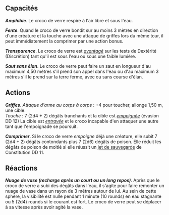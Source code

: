 ## Capacités
_**Amphibie**_. Le croco de verre respire à l'air libre et sous l'eau.

_**Fente**_. Quand le croco de verre bondit sur au moins 3 mètres en direction d'une créature et la touche avec une attaque de griffes lors du même tour, il peut immédiatement la comprimer par une action bonus.

_**Transparence**_. Le croco de verre est [_avantagé_](/utiliser-les-caracteristiques/#avantage-et-desavantage) sur les tests de Dextérité (Discrétion) tant qu'il est sous l'eau ou sous une faible lumière.

_**Saut sans élan**_. Le croco de verre peut faire un saut en longueur d'au maximum 4,50 mètres s'il prend son appel dans l'eau ou d'au maximum 3 mètres s'il le prend sur la terre ferme, avec ou sans course d'élan.

## Actions
_**Griffes**_. _Attaque d'arme au corps à corps_ : +4 pour toucher, allonge 1,50 m, une cible.  
_Touché_ : 7 (2d4 + 2) dégâts tranchants et la cible est [_empoignée_](/gerer-la-sante-du-personnage/#empoigne) (évasion DD 12) La cible est [_entravée_](/gerer-la-sante-du-personnage/#entrave) et le croco incapable d'en attaquer une autre tant que l'empoignade se poursuit.

_**Comprimer**_. Si le croco de verre _empoigne_ déjà une créature, elle subit 7 (2d4 + 2) dégâts contondants plus 7 (2d6) dégâts de poison. Elle réduit les dégâts de poison de moitié si elle réussit un [jet de sauvegarde](/utiliser-les-caracteristiques/#jets-de-sauvegarde) de Constitution DD 11.

## Réactions
_**Nuage de vase (recharge après un court ou un long repos)**_. Après que le croco de verre a subi des dégâts dans l'eau, il s'agite pour faire remonter un nuage de vase dans un rayon de 3 mètres autour de lui. Au sein de cette sphère, la visibilité est nulle pendant 1 minute (10 rounds) en eau stagnante ou 5 (2d4) rounds si le courant est fort. Le croco de verre peut se déplacer à sa vitesse après avoir agité la vase.
